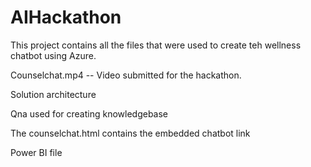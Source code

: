 # AIHackathon

This project contains all the files that were used to create teh wellness chatbot using Azure.

Counselchat.mp4 -- Video submitted for the hackathon.

Solution architecture

Qna used for creating knowledgebase

The counselchat.html contains the embedded chatbot link

Power BI file
